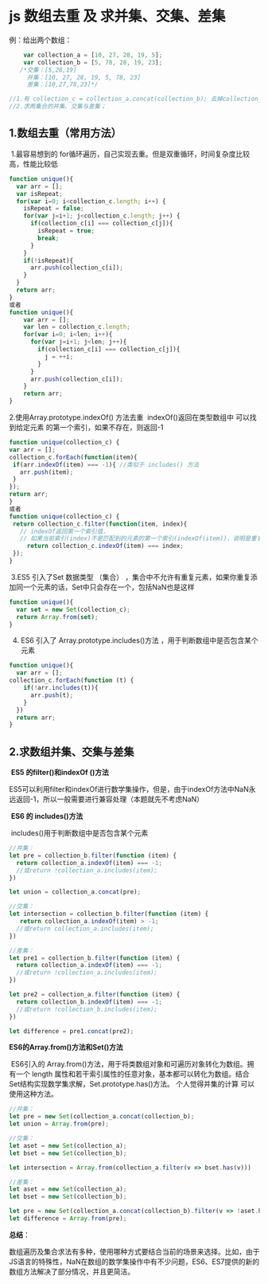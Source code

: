 # js 数组去重 及 求并集、交集、差集

例：给出两个数组：

```javascript
    var collection_a = [10, 27, 28, 19, 5];
    var collection_b = [5, 78, 28, 19, 23];
   /*交集：[5,28,19]
     并集：[10, 27, 28, 19, 5, 78, 23]
     差集：[10,27,78,23]*/

//1.有 collection_c = collection_a.concat(collection_b); 去掉collection_c的重复元素；
//2.求两集合的并集、交集与差集；
```

## 1.数组去重（常用方法）

​        1.最容易想到的 for循环遍历，自己实现去重。但是双重循环，时间复杂度比较高，性能比较低

```javascript
function unique(){
  var arr = [];
  var isRepeat;
  for(var i=0; i<collection_c.length; i++) {
    isRepeat = false;
    for(var j=i+1; j<collection_c.length; j++) {
      if(collection_c[i] === collection_c[j]){
        isRepeat = true;
        break;
      }
    }
    if(!isRepeat){
      arr.push(collection_c[i]);
    }
  }
  return arr;
}
或者
function unique(){
    var arr = [];
    var len = collection_c.length;
    for(var i=0; i<len; i++){
      for(var j=i+1; j<len; j++){
        if(collection_c[i] === collection_c[j]){
          j = ++i;
        }
      }
      arr.push(collection_c[i]);
    }
    return arr;
}

```

   2.使用Array.prototype.indexOf() 方法去重
​       indexOf()返回在类型数组中 可以找到给定元素 的第一个索引，如果不存在，则返回-1

   ```javascript
function unique(collection_c) {
   var arr = [];
   collection_c.forEach(function(item){
    if(arr.indexOf(item) === -1){ //类似于 includes() 方法
      arr.push(item);
    }
  });
   return arr;
}
或者
function unique(collection_c) {
    return collection_c.filter(function(item, index){
      // indexOf返回第一个索引值，
      // 如果当前索引(index)不是匹配到的元素的第一个索引(indexOf(item))，说明是重复值 返回false
        return collection_c.indexOf(item) === index;
    });
}
   ```

​     3.ES5 引入了Set 数据类型 （集合） ，集合中不允许有重复元素，如果你重复添加同一个元素的话，Set中只会存在一个，包括NaN也是这样

```javascript
function unique(){
  var set = new Set(collection_c);
  return Array.from(set);
}
```

4. ES6 引入了 Array.prototype.includes()方法 ，用于判断数组中是否包含某个元素

```javascript
function unique(){
  var arr = [];
collection_c.forEach(function (t) {
    if(!arr.includes(t)){
      arr.push(t);
    }
  })
  return arr;
}
```



## 2.求数组并集、交集与差集

​      **ES5 的filter()和indexOf ()方法** 

​          ES5可以利用filter和indexOf进行数学集操作，但是，由于indexOf方法中NaN永远返回-1，所以一般需要进行兼容处理（本题就先不考虑NaN）

​     **ES6 的 includes()方法**

​          includes()用于判断数组中是否包含某个元素

```javascript
//并集：
let pre = collection_b.filter(function (item) {
  return collection_a.indexOf(item) === -1;
  //或return !collection_a.includes(item);
})

let union = collection_a.concat(pre);

//交集：
let intersection = collection_b.filter(function (item) {
   return collection_a.indexOf(item) > -1;
  //或return collection_a.includes(item);
})

//差集：
let pre1 = collection_b.filter(function (item) {
  return collection_a.indexOf(item) === -1;
  //或return !collection_a.includes(item);
})

let pre2 = collection_a.filter(function (item) {
  return collection_b.indexOf(item) === -1;
  //或return !collection_b.includes(item);
})

let difference = pre1.concat(pre2);
```



   **ES6的Array.from()方法和Set()方法**

​      ES6引入的 Array.from()方法，用于将类数组对象和可遍历对象转化为数组。拥有一个 length 属性和若干索引属性的任意对象，基本都可以转化为数组。结合Set结构实现数学集求解，Set.prototype.has()方法。 个人觉得并集的计算  可以使用这种方法。

```javascript
//并集：
let pre = new Set(collection_a.concat(collection_b);
let union = Array.from(pre);

//交集：
let aset = new Set(collection_a);
let bset = new Set(collection_b);

let intersection = Array.from(collection_a.filter(v => bset.has(v)))

//差集：
let aset = new Set(collection_a);
let bset = new Set(collection_b);

let pre = new Set(collection_a.concat(collection_b).filter(v => !aset.has(v) || !bset.has(v)))
let difference = Array.from(pre);
```



   **总结**：

​         数组遍历及集合求法有多种，使用哪种方式要结合当前的场景来选择。比如，由于JS语言的特殊性，NaN在数组的数学集操作中有不少问题，ES6、ES7提供的新的数组方法解决了部分情况，并且更简洁。